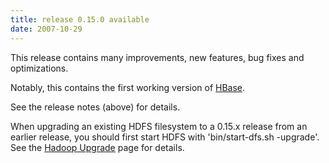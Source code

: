 ```yaml
---
title: release 0.15.0 available
date: 2007-10-29
---
```

<!---
  Licensed under the Apache License, Version 2.0 (the "License");
  you may not use this file except in compliance with the License.
  You may obtain a copy of the License at

   https://www.apache.org/licenses/LICENSE-2.0

  Unless required by applicable law or agreed to in writing, software
  distributed under the License is distributed on an "AS IS" BASIS,
  WITHOUT WARRANTIES OR CONDITIONS OF ANY KIND, either express or implied.
  See the License for the specific language governing permissions and
  limitations under the License. See accompanying LICENSE file.
-->

This release contains many improvements, new features, bug fixes and
optimizations.

Notably, this contains the first working version of
[HBase](https://wiki.apache.org/hadoop/Hbase).

See the release notes (above) for details.

When upgrading an existing HDFS filesystem to a 0.15.x release from an
earlier release, you should first start HDFS with 'bin/start-dfs.sh
-upgrade'. See the [Hadoop
Upgrade](https://wiki.apache.org/hadoop/Hadoop_Upgrade) page for details.

